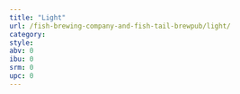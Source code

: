 ```yaml
---
title: "Light"
url: /fish-brewing-company-and-fish-tail-brewpub/light/
category: 
style: 
abv: 0
ibu: 0
srm: 0
upc: 0
---
```



